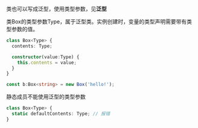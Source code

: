 类也可以写成泛型，使用类型参数，见**泛型**

类Box的类型参数Type，属于泛型类。实例创建时，变量的类型声明需要带有类型参数的值。

```typescript
class Box<Type> {
  contents: Type;

  constructor(value:Type) {
    this.contents = value;
  }
}

const b:Box<string> = new Box('hello!');
```

静态成员不能使用泛型的类型参数

```typescript
class Box<Type> {
  static defaultContents: Type; // 报错
}
```


